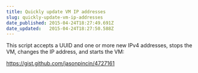 ```yaml
---
title: Quickly update VM IP addresses
slug: quickly-update-vm-ip-addresses
date_published: 2015-04-24T18:27:49.691Z
date_updated:   2015-04-24T18:27:50.588Z
---
```


This script accepts a UUID and one or more new IPv4 addresses, stops the VM, changes the IP address, and starts the VM:

https://gist.github.com/jasonpincin/4727161
